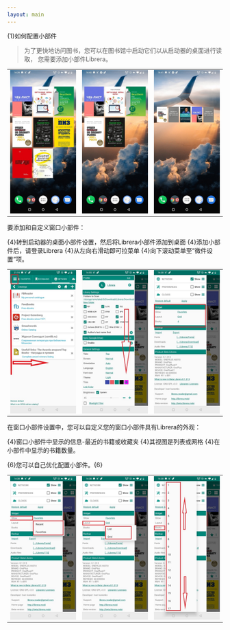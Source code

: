 ```yaml
---
layout: main
---
```


{1}如何配置小部件

>为了更快地访问图书，您可以在图书馆中启动它们以从启动器的桌面进行读取，
您需要添加小部件Librera。

||||
|-|-|-|
|![](6.jpg)|![](9.jpg)|![](10.jpg)|

要添加和自定义窗口小部件：

{4}转到启动器的桌面小部件设置，然后将Librera小部件添加到桌面
{4}添加小部件后，请登录Librera
{4}从左向右滑动即可拉菜单
{4}向下滚动菜单至“微件设置”项。

||||
|-|-|-|
|![](20.jpg)|![](21.jpg)|![](22.jpg)|

在窗口小部件设置中，您可以自定义您的窗口小部件具有Librera的外观：

{4}窗口小部件中显示的信息-最近的书籍或收藏夹
{4}其视图是列表或网格
{4}在小部件中显示的书籍数量。

{6}您可以自己优化配置小部件。{6}

||||
|-|-|-|
|![](2.jpg)|![](3.jpg)|![](4.jpg)|


